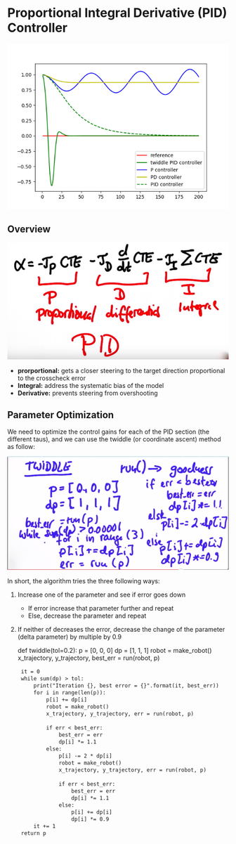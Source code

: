 # Proportional Integral Derivative (PID) Controller
![comparison](./img/comparison.png)
## Overview

![equation](./img/pid_control.png)

* **prorportional:** gets a closer steering to the target direction proportional to the crosscheck error
* **Integral:** address the systematic bias of the model
* **Derivative:** prevents steering from overshooting

## Parameter Optimization

We need to optimize the control gains for each of the PID section (the different taus), and we can use the twiddle (or coordinate ascent) method as follow:

![twiddle](./img/twiddle.png)

In short, the algorithm tries the three following ways:

1. Increase one of the parameter and see if error goes down
    * If error increase that parameter further and repeat
    * Else, decrease the parameter and repeat
2. If neither of decreases the error, decrease the change of the parameter (delta parameter) by multiple by 0.9
    
    def twiddle(tol=0.2): 
        p = [0, 0, 0]
        dp = [1, 1, 1]
        robot = make_robot()
        x_trajectory, y_trajectory, best_err = run(robot, p)

        it = 0
        while sum(dp) > tol:
            print("Iteration {}, best error = {}".format(it, best_err))
            for i in range(len(p)):
                p[i] += dp[i]
                robot = make_robot()
                x_trajectory, y_trajectory, err = run(robot, p)

                if err < best_err:
                    best_err = err
                    dp[i] *= 1.1
                else:
                    p[i] -= 2 * dp[i]
                    robot = make_robot()
                    x_trajectory, y_trajectory, err = run(robot, p)

                    if err < best_err:
                        best_err = err
                        dp[i] *= 1.1
                    else:
                        p[i] += dp[i]
                        dp[i] *= 0.9
            it += 1
        return p
